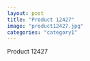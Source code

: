 ```yaml
---
layout: post
title: "Product 12427"
image: "product12427.jpg"
categories: "category1"
---
```

Product 12427
